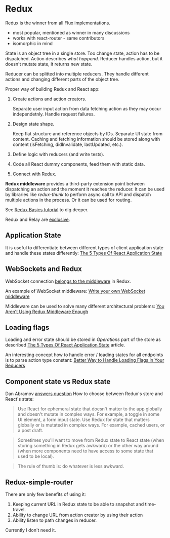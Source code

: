 # Redux

Redux is the winner from all Flux implementations.
- most popular, mentioned as winner in many discussions
- works with react-router - same contributors
- isomorphic in mind

State is an object tree in a single store. Too change state, action has to be dispatched. Action describes *what happend*. Reducer handles action, but it doesn't mutate state, it returns new state.

Reducer can be splitted into multiple reducers. They handle different actions and changing different parts of the object tree.

Proper way of building Redux and React app:

1. Create actions and action creators.

    Separate user input action from data fetching action as they may occur independetnly. Handle request failures.

2. Design state shape.

    Keep flat structure and reference objects by IDs. Separate UI state from content. Caching and fetching information should be stored along with content (isFetching, didInvalidate, lastUpdated, etc.).

3. Define logic with reducers (and write tests).

4. Code all React dummy components, feed them with static data.

5. Connect with Redux.


**Redux middleware** provides a third-party extension point between dispatching an action and the moment it reaches the reducer. It can be used by libraries like *redux-thunk* to perform async call to API and dispatch multiple actions in the process. Or it can be used for routing.

See [Redux Basics tutorial](http://rackt.org/redux/docs/basics/index.html) to dig deeper.

Redux and Relay are [exclusive](https://github.com/rackt/redux/issues/1036).

## Application State

It is useful to differentiate between different types of client application state and handle these states differently: [The 5 Types Of React Application State](http://jamesknelson.com/5-types-react-application-state/)

## WebSockets and Redux

WebSocket connection [belongs to the middleware](https://redux.js.org/faq/code-structure#where-should-websockets-and-other-persistent-connections-live) in Redux.

An example of WebSocket middleware: [Write your own WebSocket middleware](https://dev.to/aduranil/how-to-use-websockets-with-redux-a-step-by-step-guide-to-writing-understanding-connecting-socket-middleware-to-your-project-km3)

Middleware can be used to solve many different architectural problems: [You Aren’t Using Redux Middleware Enough](https://medium.com/@jacobp100/you-arent-using-redux-middleware-enough-94ffe991e6)

## Loading flags

Loading and error state should be stored in *Operations* part of the store as described [The 5 Types Of React Application State](http://jamesknelson.com/5-types-react-application-state/) article.

An interesting concept how to handle error / loading states for all endpoints is to parse action type constant: [Better Way to Handle Loading Flags in Your Reducers](https://medium.com/stashaway-engineering/react-redux-tips-better-way-to-handle-loading-flags-in-your-reducers-afda42a804c6)

## Component state vs Redux state

Dan Abramov [answers question](https://github.com/reduxjs/redux/issues/1287#issuecomment-175351978) How to choose between Redux's store and React's state:

> Use React for ephemeral state that doesn't matter to the app globally and doesn't mutate in complex ways. For example, a toggle in some UI element, a form input state. Use Redux for state that matters globally or is mutated in complex ways. For example, cached users, or a post draft.

> Sometimes you'll want to move from Redux state to React state (when storing something in Redux gets awkward) or the other way around (when more components need to have access to some state that used to be local).

> The rule of thumb is: do whatever is less awkward.



## Redux-simple-router

There are only few benefits of using it:
1. Keeping current URL in Redux state to be able to snapshot and time-travel.
2. Ability to change URL from action creator by using their action 
3. Ability listen to path changes in reducer.

Currently I don't need it.